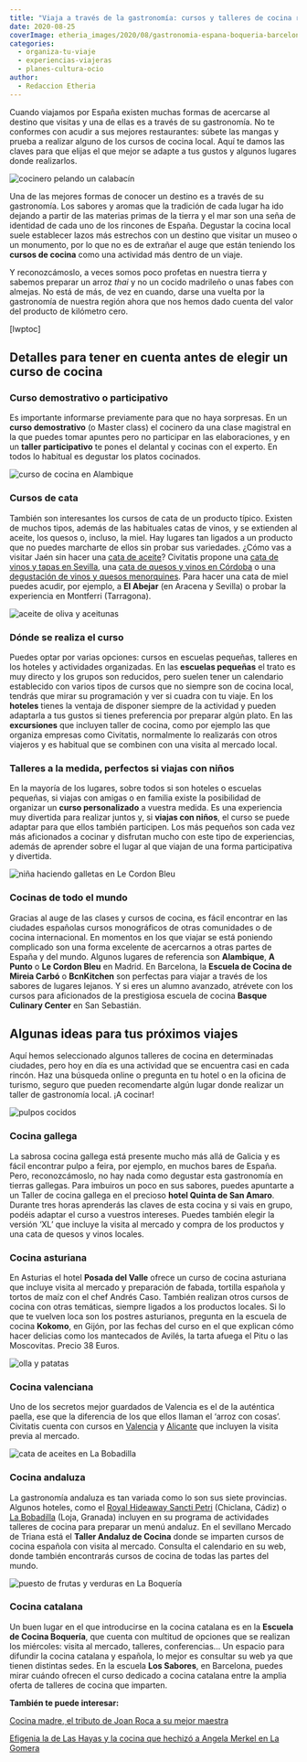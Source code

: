 ```yaml
---
title: "Viaja a través de la gastronomía: cursos y talleres de cocina regional en España"
date: 2020-08-25
coverImage: etheria_images/2020/08/gastronomia-espana-boqueria-barcelona.jpg
categories: 
  - organiza-tu-viaje
  - experiencias-viajeras
  - planes-cultura-ocio
author: 
  - Redaccion Etheria
---
```


Cuando viajamos por España existen muchas formas de acercarse al destino que visitas y 
una de ellas es a través de su gastronomía. No te conformes con acudir a sus mejores 
restaurantes: súbete las mangas y prueba a realizar alguno de los cursos de cocina 
local. Aquí te damos las claves para que elijas el que mejor se adapte a tus gustos y 
algunos lugares donde realizarlos. 

![cocinero pelando un calabacín](etheria_images/2020/08/gastronomia-calabacin.jpg "Prueba a realizar un taller de cocina en tus viajes por España, no te arrepentirás. © Caroline Attwood")

Una de las mejores formas de conocer un destino es a través de su gastronomía. Los 
sabores y aromas que la tradición de cada lugar ha ido dejando a partir de las materias 
primas de la tierra y el mar son una seña de identidad de cada uno de los rincones de 
España. Degustar la cocina local suele establecer lazos más estrechos con un destino que 
visitar un museo o un monumento, por lo que no es de extrañar el auge que están teniendo 
los **cursos de cocina** como una actividad más dentro de un viaje. 

Y reconozcámoslo, a veces somos poco profetas en nuestra tierra y sabemos preparar un 
arroz _thai_ y no un cocido madrileño o unas fabes con almejas. No está de más, de vez 
en cuando, darse una vuelta por la gastronomía de nuestra región ahora que nos hemos 
dado cuenta del valor del producto de kilómetro cero. 

\[lwptoc\]

## Detalles para tener en cuenta antes de elegir un curso de cocina

### Curso demostrativo o participativo

Es importante informarse previamente para que no haya sorpresas. En un **curso 
demostrativo** (o Master class) el cocinero da una clase magistral en la que puedes 
tomar apuntes pero no participar en las elaboraciones, y en un **taller participativo** 
te pones el delantal y cocinas con el experto. En todos lo habitual es degustar los 
platos cocinados. 

![curso de cocina en Alambique](etheria_images/2020/08/gatronomia-espanola-curso-alambique.jpg "Curso de cocina en Alambique. © SG")

### Cursos de cata

También son interesantes los cursos de cata de un producto típico. Existen de muchos 
tipos, además de las habituales catas de vinos, y se extienden al aceite, los quesos o, 
incluso, la miel. Hay lugares tan ligados a un producto que no puedes marcharte de ellos 
sin probar sus variedades. ¿Cómo vas a visitar Jaén sin hacer una [cata de 
aceite](https://www.civitatis.com/es/ubeda/cata-aceites-jaen/?aid=10211)? Civitatis 
propone una [cata de vinos y tapas en 
Sevilla](https://www.civitatis.com/es/sevilla/cata-vinos-tapas/?aid=10211), una [cata de 
quesos y vinos en 
Córdoba](https://www.civitatis.com/es/cordoba/cata-quesos-vinos/?aid=10211) o una [degustación 
de vinos y quesos 
menorquines](https://www.civitatis.com/es/menorca/degustacion-quesos-vinos/?aid=10211). 
Para hacer una cata de miel puedes acudir, por ejemplo, a **El Abejar** (en Aracena y 
Sevilla) o probar la experiencia en Montferri (Tarragona). 

![aceite de oliva y aceitunas](etheria_images/2020/08/gastronomia-espana-aceite-oliva.jpg "Aceite de oliva.")

### Dónde se realiza el curso

Puedes optar por varias opciones: cursos en escuelas pequeñas, talleres en los hoteles y 
actividades organizadas. En las **escuelas pequeñas** el trato es muy directo y los 
grupos son reducidos, pero suelen tener un calendario establecido con varios tipos de 
cursos que no siempre son de cocina local, tendrás que mirar su programación y ver si 
cuadra con tu viaje. En los **hoteles** tienes la ventaja de disponer siempre de la 
actividad y pueden adaptarla a tus gustos si tienes preferencia por preparar algún 
plato. En las **excursiones** que incluyen taller de cocina, como por ejemplo las que 
organiza empresas como Civitatis, normalmente lo realizarás con otros viajeros y es 
habitual que se combinen con una visita al mercado local. 

### Talleres a la medida, perfectos si viajas con niños

En la mayoría de los lugares, sobre todos si son hoteles o escuelas pequeñas, si viajas 
con amigas o en familia existe la posibilidad de organizar un **curso personalizado** a 
vuestra medida. Es una experiencia muy divertida para realizar juntos y, si **viajas con 
niños**, el curso se puede adaptar para que ellos también participen. Los más pequeños 
son cada vez más aficionados a cocinar y disfrutan mucho con este tipo de experiencias, 
además de aprender sobre el lugar al que viajan de una forma participativa y divertida. 

![niña haciendo galletas en Le Cordon Bleu](etheria_images/2020/08/gastronomia-curso-con-ninos.jpg "Curso para cocinar con niños en Le Cordon Bleu de Madrid. © SG")

### Cocinas de todo el mundo

Gracias al auge de las clases y cursos de cocina, es fácil encontrar en las ciudades 
españolas cursos monográficos de otras comunidades o de cocina internacional. En 
momentos en los que viajar se está poniendo complicado son una forma excelente de 
acercarnos a otras partes de España y del mundo. Algunos lugares de referencia son 
**Alambique**, **A Punto** o **Le Cordon Bleu** en Madrid. En Barcelona, la **Escuela de 
Cocina de Mireia Carbó** o **BcnKitchen** son perfectas para viajar a través de los 
sabores de lugares lejanos. Y si eres un alumno avanzado, atrévete con los cursos para 
aficionados de la prestigiosa escuela de cocina **Basque Culinary Center** en San 
Sebastián. 

## Algunas ideas para tus próximos viajes

Aquí hemos seleccionado algunos talleres de cocina en determinadas ciudades, pero hoy en 
día es una actividad que se encuentra casi en cada rincón. Haz una búsqueda online o 
pregunta en tu hotel o en la oficina de turismo, seguro que pueden recomendarte algún 
lugar donde realizar un taller de gastronomía local. ¡A cocinar! 

![pulpos cocidos](etheria_images/2020/08/gastronomia-gallega-pulpos.jpg "Pulpos en A Coruña. © Ellen Hughes")

### Cocina gallega

La sabrosa cocina gallega está presente mucho más allá de Galicia y es fácil encontrar 
pulpo a feira, por ejemplo, en muchos bares de España. Pero, reconozcámoslo, no hay nada 
como degustar esta gastronomía en tierras gallegas. Para imbuiros un poco en sus 
sabores, puedes apuntarte a un Taller de cocina gallega en el precioso **hotel Quinta de 
San Amaro**. Durante tres horas aprenderás las claves de esta cocina y si vais en grupo, 
podéis adaptar el curso a vuestros intereses. Puedes también elegir la versión ‘XL’ que 
incluye la visita al mercado y compra de los productos y una cata de quesos y vinos 
locales. 

### Cocina asturiana

En Asturias el hotel **Posada del Valle** ofrece un curso de cocina asturiana que 
incluye visita al mercado y preparación de fabada, tortilla española y tortos de maíz 
con el chef Andrés Caso. También realizan otros cursos de cocina con otras temáticas, 
siempre ligados a los productos locales. Si lo que te vuelven loca son los postres 
asturianos, pregunta en la escuela de cocina **Kokomo**, en Gijón, por las fechas del 
curso en el que explican cómo hacer delicias como los mantecados de Avilés, la tarta 
afuega el Pitu o las Moscovitas. Precio 38 Euros. 

![olla y patatas](etheria_images/2020/08/gastronomia-espanola-patatas.jpg "Las patatas son un ingrediente básico en las gastronomías del norte de España.")

### Cocina valenciana

Uno de los secretos mejor guardados de Valencia es el de la auténtica paella, ese que la 
diferencia de los que ellos llaman el ‘arroz con cosas’. Civitatis cuenta con cursos en [Valencia](https://www.civitatis.com/es/valencia/taller-paella-valenciana/?aid=10211) 
y [Alicante](https://www.civitatis.com/es/alicante/taller-paella/?aid=10211) que 
incluyen la visita previa al mercado. 

![cata de aceites en La Bobadilla](etheria_images/2020/08/gastronomia-espanola-la-bobadilla.jpg "Recogida de ingredientes con el chef y cata de aceite en La Bobadilla. © Barceló Hotel Group")

### Cocina andaluza

La gastronomía andaluza es tan variada como lo son sus siete provincias. Algunos 
hoteles, como el [Royal Hideaway Sancti 
Petri](https://etheriamagazine.com/2020/05/21/hotel-lujo-costa-cadiz-royal-hideaway-sancti-petri/) 
(Chiclana, Cádiz) o [La 
Bobadilla](https://etheriamagazine.com/2018/08/23/hotel-la-bobadilla-loja-granada/) 
(Loja, Granada) incluyen en su programa de actividades talleres de cocina para preparar 
un menú andaluz. En el sevillano Mercado de Triana está el **Taller Andaluz de Cocina** 
donde se imparten cursos de cocina española con visita al mercado. Consulta el 
calendario en su web, donde también encontrarás cursos de cocina de todas las partes del 
mundo. 

![puesto de frutas y verduras en La Boquería](etheria_images/2020/08/gastronomia-espana-boqueria-barcelona.jpg "Mercado de la Boquería en Barcelona.")

### Cocina catalana

Un buen lugar en el que introducirse en la cocina catalana es en la **Escuela de Cocina 
Boquería**, que cuenta con multitud de opciones que se realizan los miércoles: visita al 
mercado, talleres, conferencias… Un espacio para difundir la cocina catalana y española, 
lo mejor es consultar su web ya que tienen distintas sedes. En la escuela **Los 
Sabores**, en Barcelona, puedes mirar cuándo ofrecen el curso dedicado a cocina catalana 
entre la amplia oferta de talleres de cocina que imparten. 

**También te puede interesar:** 

[Cocina madre, el tributo de Joan Roca a su mejor 
maestra](https://etheriamagazine.com/2021/04/03/nuevo-libro-joan-roca-cocina-madre/) 

[Efigenia la de Las Hayas y la cocina que hechizó a Angela Merkel en La 
Gomera](https://etheriamagazine.com/2021/01/06/casa-efigenia-mejor-restaurante-vegetariano-la-gomera/)
